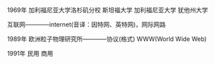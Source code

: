 1969年
加利福尼亚大学洛杉矶分校
斯坦福大学
加利福尼亚大学
犹他州大学

互联网————internet(音译：因特网、英特网)，网际网路



1989年
欧洲粒子物理研究所————协议(格式)
WWW(World Wide Web)


1991年
民用  商用